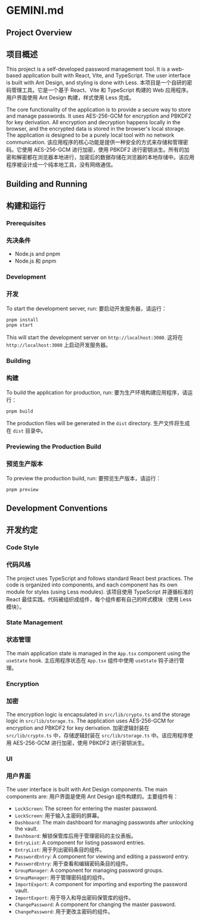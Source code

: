 # GEMINI.md

## Project Overview
## 项目概述

This project is a self-developed password management tool. It is a web-based application built with React, Vite, and TypeScript. The user interface is built with Ant Design, and styling is done with Less.
本项目是一个自研的密码管理工具。它是一个基于 React、Vite 和 TypeScript 构建的 Web 应用程序。用户界面使用 Ant Design 构建，样式使用 Less 完成。

The core functionality of the application is to provide a secure way to store and manage passwords. It uses AES-256-GCM for encryption and PBKDF2 for key derivation. All encryption and decryption happens locally in the browser, and the encrypted data is stored in the browser's local storage. The application is designed to be a purely local tool with no network communication.
该应用程序的核心功能是提供一种安全的方式来存储和管理密码。它使用 AES-256-GCM 进行加密，使用 PBKDF2 进行密钥派生。所有的加密和解密都在浏览器本地进行，加密后的数据存储在浏览器的本地存储中。该应用程序被设计成一个纯本地工具，没有网络通信。

## Building and Running
## 构建和运行

### Prerequisites
### 先决条件

- Node.js and pnpm
- Node.js 和 pnpm

### Development
### 开发

To start the development server, run:
要启动开发服务器，请运行：

```bash
pnpm install
pnpm start
```

This will start the development server on `http://localhost:3000`.
这将在 `http://localhost:3000` 上启动开发服务器。

### Building
### 构建

To build the application for production, run:
要为生产环境构建应用程序，请运行：

```bash
pnpm build
```

The production files will be generated in the `dist` directory.
生产文件将生成在 `dist` 目录中。

### Previewing the Production Build
### 预览生产版本

To preview the production build, run:
要预览生产版本，请运行：

```bash
pnpm preview
```

## Development Conventions
## 开发约定

### Code Style
### 代码风格

The project uses TypeScript and follows standard React best practices. The code is organized into components, and each component has its own module for styles (using Less modules).
该项目使用 TypeScript 并遵循标准的 React 最佳实践。代码被组织成组件，每个组件都有自己的样式模块（使用 Less 模块）。

### State Management
### 状态管理

The main application state is managed in the `App.tsx` component using the `useState` hook.
主应用程序状态在 `App.tsx` 组件中使用 `useState` 钩子进行管理。

### Encryption
### 加密

The encryption logic is encapsulated in `src/lib/crypto.ts` and the storage logic in `src/lib/storage.ts`. The application uses AES-256-GCM for encryption and PBKDF2 for key derivation.
加密逻辑封装在 `src/lib/crypto.ts` 中，存储逻辑封装在 `src/lib/storage.ts` 中。该应用程序使用 AES-256-GCM 进行加密，使用 PBKDF2 进行密钥派生。

### UI
### 用户界面

The user interface is built with Ant Design components. The main components are:
用户界面是使用 Ant Design 组件构建的。主要组件有：

- `LockScreen`: The screen for entering the master password.
- `LockScreen`: 用于输入主密码的屏幕。
- `Dashboard`: The main dashboard for managing passwords after unlocking the vault.
- `Dashboard`: 解锁保管库后用于管理密码的主仪表板。
- `EntryList`: A component for listing password entries.
- `EntryList`: 用于列出密码条目的组件。
- `PasswordEntry`: A component for viewing and editing a password entry.
- `PasswordEntry`: 用于查看和编辑密码条目的组件。
- `GroupManager`: A component for managing password groups.
- `GroupManager`: 用于管理密码组的组件。
- `ImportExport`: A component for importing and exporting the password vault.
- `ImportExport`: 用于导入和导出密码保管库的组件。
- `ChangePassword`: A component for changing the master password.
- `ChangePassword`: 用于更改主密码的组件。